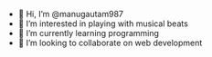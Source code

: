 - 👋 Hi, I’m @manugautam987
- 👀 I’m interested in playing with musical beats
- 🌱 I’m currently learning programming
- 💞️ I’m looking to collaborate on web development

<!---
manugautam987/manugautam987 is a ✨ special ✨ repository because its `README.md` (this file) appears on your GitHub profile.
You can click the Preview link to take a look at your changes.
--->
